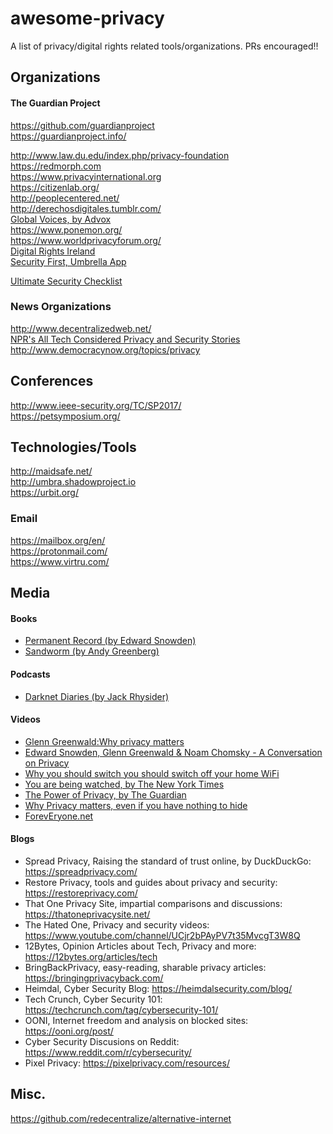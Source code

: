 # awesome-privacy
A list of privacy/digital rights related tools/organizations. PRs encouraged!!

## Organizations
#### The Guardian Project
https://github.com/guardianproject  
https://guardianproject.info/  

http://www.law.du.edu/index.php/privacy-foundation  
https://redmorph.com  
https://www.privacyinternational.org  
https://citizenlab.org/  
http://peoplecentered.net/  
http://derechosdigitales.tumblr.com/  
[Global Voices, by Advox](https://advox.globalvoices.org/categories/topics/privacy)  
https://www.ponemon.org/  
https://www.worldprivacyforum.org/  
[Digital Rights Ireland](https://www.digitalrights.ie)  
[Security First, Umbrella App](http://www.secfirst.org)

[Ultimate Security Checklist](https://github.com/Lissy93/personal-security-checklist)

### News Organizations
http://www.decentralizedweb.net/  
[NPR's All Tech Considered Privacy and Security Stories](http://www.npr.org/sections/alltechconsidered/125106005/privacy-security/)
http://www.democracynow.org/topics/privacy  

## Conferences
http://www.ieee-security.org/TC/SP2017/  
https://petsymposium.org/  

## Technologies/Tools
http://maidsafe.net/  
http://umbra.shadowproject.io  
https://urbit.org/ 

### Email
https://mailbox.org/en/  
https://protonmail.com/  
https://www.virtru.com/  


## Media

#### Books
- [Permanent Record (by Edward Snowden)](https://amzn.to/30wxxXi)
- [Sandworm (by  Andy Greenberg)](https://amzn.to/2FVByeJ)

#### Podcasts
- [Darknet Diaries (by Jack Rhysider)](https://darknetdiaries.com)


#### Videos
- [Glenn Greenwald:Why privacy matters](https://youtu.be/pcSlowAhvUk)  
- [Edward Snowden, Glenn Greenwald & Noam Chomsky - A Conversation on Privacy](https://youtu.be/w_1W2dtreOM)  
- [Why you should switch you should switch off your home WiFi](https://youtu.be/2GpNhYy2l08)
- [You are being watched, by The New York Times](https://youtu.be/c8jDsg-M6qM)
- [The Power of Privacy, by The Guardian](https://youtu.be/KGX-c5BJNFk)
- [Why Privacy matters, even if you have nothing to hide](https://youtu.be/Hjspu7QV7O0)
- [ForevEryone.net](https://www.youtube.com/watch?v=cCE2EyV_IiY)

#### Blogs
- Spread Privacy, Raising the standard of trust online, by DuckDuckGo: https://spreadprivacy.com/
- Restore Privacy, tools and guides about privacy and security: https://restoreprivacy.com/
- That One Privacy Site, impartial comparisons and discussions: https://thatoneprivacysite.net/ 
- The Hated One, Privacy and security videos: https://www.youtube.com/channel/UCjr2bPAyPV7t35MvcgT3W8Q
- 12Bytes, Opinion Articles about Tech, Privacy and more: https://12bytes.org/articles/tech
- BringBackPrivacy, easy-reading, sharable privacy articles: https://bringingprivacyback.com/
- Heimdal, Cyber Security Blog: https://heimdalsecurity.com/blog/
- Tech Crunch, Cyber Security 101: https://techcrunch.com/tag/cybersecurity-101/
- OONI, Internet freedom and analysis on blocked sites: https://ooni.org/post/
- Cyber Security Discusions on Reddit: https://www.reddit.com/r/cybersecurity/
- Pixel Privacy: https://pixelprivacy.com/resources/

## Misc.
https://github.com/redecentralize/alternative-internet  
